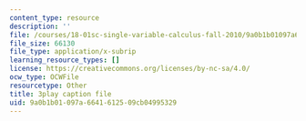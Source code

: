 ```yaml
---
content_type: resource
description: ''
file: /courses/18-01sc-single-variable-calculus-fall-2010/9a0b1b01097a6641612509cb04995329_eRCN3daFCmU.srt
file_size: 66130
file_type: application/x-subrip
learning_resource_types: []
license: https://creativecommons.org/licenses/by-nc-sa/4.0/
ocw_type: OCWFile
resourcetype: Other
title: 3play caption file
uid: 9a0b1b01-097a-6641-6125-09cb04995329
---
```

